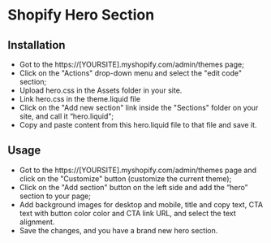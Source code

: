 # Shopify Hero Section

## Installation

* Got to the https://[YOURSITE].myshopify.com/admin/themes page;
* Click on the "Actions" drop-down menu and select the "edit code" section;
* Upload hero.css in the Assets folder in your site.
* Link hero.css in the theme.liquid file
* Click on the "Add new section" link inside the "Sections" folder on your site, and call it “hero.liquid";
* Copy and paste content from this hero.liquid file to that file and save it.

## Usage
* Got to the https://[YOURSITE].myshopify.com/admin/themes page and click on the "Customize" button (customize the current theme);
* Click on the "Add section" button on the left side and add the “hero” section to your page;
* Add background images for desktop and mobile, title and copy text, CTA text with button color color and CTA link URL, and select the  text alignment.
* Save the changes, and you have a brand new hero section.
